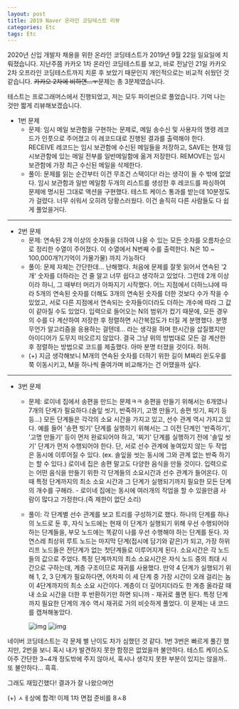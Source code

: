 ```yaml
---
layout: post
title: 2019 Naver 온라인 코딩테스트 리뷰
categories: Etc
tags: Etc
---
```


2020년 신입 개발자 채용을 위한 온라인 코딩테스트가 2019년 9월 22일 일요일에 치뤄졌습니다. 지난주쯤 카카오 1차 온라인 코딩테스트를 보고, 바로 전날인 21일 카카오 2차 오프라인 코딩테스트까지 치룬 후 보았기 때문인지 개인적으로는 비교적 쉬웠던 것 같습니다. ~~카카오 2차에 비하면…ㅜ~~문제는 총 3문제였습니다.

테스트는 프로그래머스에서 진행되었고, 저는 모두 파이썬으로 풀었습니다. 기억 나는 것만 짧게 리뷰해보겠습니다.



* 1번 문제
  * 문제: 임시 메일 보관함을 구현하는 문제로, 메일 송수신 및 사용자의 명령 레코드가 인풋으로 주어졌고 이 레코드대로 진행된 결과를 출력해야 한다. RECEIVE 레코드는 임시 보관함에 수신된 메일들을 저장하고, SAVE는 현재 임시보관함에 있는 메일 전부를 일반메일함에 옮겨 저장한다. REMOVE는 임시 보관함에 가장 최근 수신된 메일을 삭제한다.
  * 풀이: 문제를 읽는 순간부터 이건 무조건 스택이다! 라는 생각이 들 수 밖에 없었다. 임시 보관함과 일반 메일함 두개의 리스트를 생성한 후 레코드를 파싱하여 문제에 명시된 그대로 액션을 구현했다. 테스트 케이스 통과를 받는데 10분정도가 걸렸다. 너무 쉬워서 오히려 당황스러웠다. 이건 솔직히 다른 사람들도 다 쉽게 풀었을거다.

---

* 2번 문제
  * 문제: 연속된 2개 이상의 숫자들을 더하여 나올 수 있는 모든 숫자를 오름차순으로 정리한 수열이 주어졌다. 이 수열에서 N번째 수를 출력한다. N은 10 ~ 100,000개?(기억이 가물가물) 까지 가능하다
  * 풀이: 문제 자체는 간단한데… 난해했다. 처음에 문제를 잘못 읽어서 연속된 '2개' 숫자를 더하라는 건 줄 알고 너무 쉽다고 생각하고 있었다. 그런데 2개 이상이라 하니, 그 때부터 머리가 아파지기 시작했다. 어느 지점에서 더하느냐에 따라 5개의 연속된 숫자를 더해도 3개의 연속된 숫자를 더한 것보다 수가 작을 수 있었고, 서로 다른 지점에서 연속되는 숫자들이더라도 더하는 개수에 따라 그 값이 같아질 수도 있었다. 입력으로 들어오는 N의 범위가 컸기 때문에, 모든 경우의 수를 다 계산하여 저장한 후 정렬하면 시간복잡도가 터질 게 분명했다. 분명 무언가 알고리즘을 응용하는 걸텐데… 라는 생각을 하며 한시간을 삽질했지만 아이디어가 도무지 떠오르지 않았다. 결국 그냥 위의 방법대로 모든 걸 계산한 후 정렬하는 방법으로 코드를 제출했다. 아마 분명 터졌을 것이다. 허허.
  * (+) 지금 생각해보니 M개의 연속된 숫자를 더하기 위한 길이 M짜리 윈도우를 쭉 이동시키고, M을 하나씩 줄여가며 비교해가는 건 어땠을까 싶다.

---

* 3번 문제

  * 문제: 로이네 집에서 송편을 만드는 문제ㅋㅋ 송편을 만들기 위해서는 6개였나 7개의 단계가 필요하다.(솔잎 씻기, 반죽하기, 고명 만들기, 송편 빗기, 찌기 등등…) 모든 단계들은 각각의 소요 시간을 가지고 있고, 선수 관계 역시 가지고 있다. 예를 들어 '송편 빗기' 단계를 실행하기 위해서는 그 이전 단계인 '반죽하기', '고명 만들기' 등이 먼저 완료되어야 하고, '찌기' 단계를 실행하기 전에  '솔잎 씻기' 단계가 먼저 수행되어야 한다. 단, 서로 선수 관계에 놓여있지 않는 두 작업은 동시에 이루어질 수 있다. (ex. 솔잎을 씻는 동시에 그와 관계 없는 반죽 하기는 할 수 있다.) 로이네 집은 송편 말고도 다양한 음식을 만들 것이다. 입력으로는 어떤 음식을 만들기 위한 각 단계들의 소요시간과 선수 관계가 들어온다. 이때 특정 단계까지의 최소 소요 시간과 그 단계가 실행되기까지 필요한 모든 단계의 개수를 구해라. - 로이네 집에는 동시에 여러개의 작업을 할 수 있을만큼 사람이 많다고 가정한다.(즉 제한이 없단 소리)

  * 풀이: 각 단계별 선수 관계를 보고 트리를 구성하기로 했다. 하나의 단계를 하나의 노드로 둔 후, 자식 노드에는 현재 이 단계가 실행되기 위해 우선 수행되어야 하는 단계들을, 부모 노드에는 똑같이 나를 우선 수행해야 하는 단계를 둔다. 자연스레 최상위 루트 노드는 마지막 단계(접시에 담기와 같은)가 되고, 가장 하위 리프 노드들은 전단계가 없는 첫단계들로 이루어지게 된다. 소요시간은 각 노드들의 값으로 주었다. 특정 단계까지의 최소 소요시간은 자식 노드 중의 최대 시간으로 구하는데, 계층 구조이므로 재귀를 사용했다. 만약 4 단계가 실행되기 위해 1, 2, 3 단계가 필요하다면, 어차피 이 세 단계 중 가장 시간이 오래 걸리는 놈이 4단계까지의 최소 소요 시간이다. 계층이 더 깊어지더라도 한 계층 올라갈 때 내 소요 시간을 더한 후 반환하기만 하면 되니까 - 재귀로 풀면 된다. 특정 단계까지 필요한 단계의 개수 역시 재귀로 거의 비슷하게 풀었다. 
    이 문제는 내 코드를 캡쳐해놓았다.

    ![img]({{site.url}}/public/images/2019_naver_ct_1.png)
    ![img]({{site.url}}/public/images/2019_naver_ct_2.png)



네이버 코딩테스트는 각 문제 별 난이도 차가 심했던 것 같다. 1번 3번은 빠르게 풀긴 했지만, 2번을 보니 혹시 내가 발견하지 못한 함정은 없었을까 불안하다. 테스트 케이스도 아주 간단한 3~4개 정도밖에 주지 않아서, 혹시나 생각지 못한 부분이 있지는 않을까.. 또 불안하다… 흑흑. 

그래도 재밌긴했다! 결과가 잘 나왔으며언

(+) ㅅㅔ상에 합격! 이제 1차 면접 준비를 8ㅅ8